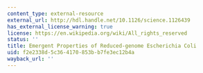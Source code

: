 ```yaml
---
content_type: external-resource
external_url: http://hdl.handle.net/10.1126/science.1126439
has_external_license_warning: true
license: https://en.wikipedia.org/wiki/All_rights_reserved
status: ''
title: Emergent Properties of Reduced-genome Escherichia Coli
uid: f2e2338d-5c36-4170-853b-b7fe3ec12b4a
wayback_url: ''
---
```

